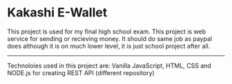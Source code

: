 # Kakashi E-Wallet

This project is used for my final high school exam. This project is web service for sending or recieving money. It should do same job as paypal does although it is on much lower level, it is just school project after all. 

--- 
Technoloies used in this project are: Vanilla JavaScript, HTML, CSS and NODE.js for creating REST API (different repository)
